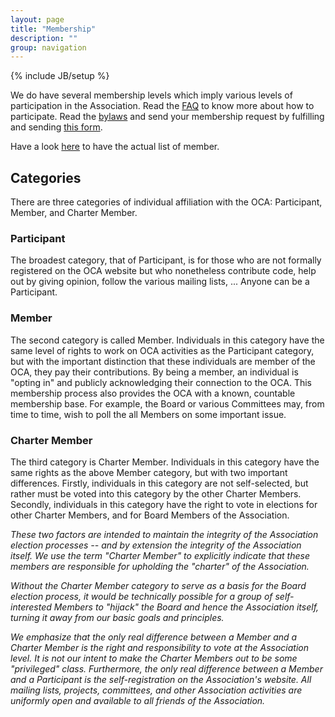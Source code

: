 ```yaml
---
layout: page
title: "Membership"
description: ""
group: navigation
---
```

{% include JB/setup %}


We do have several membership levels which imply various levels of participation in the Association. Read the [FAQ](../04_faq.html) to know more about how to participate. Read the [bylaws](../05_bylaws.html) and send your membership request by fulfilling and sending [this form](https://docs.google.com/forms/d/1uYhoEga_Lc-kUDobRpNP09L4lTHqya51ZlyZPlh31Eg/viewform).

Have a look [here](member_list.html) to have the actual list of member.

## Categories

There are three categories of individual affiliation with the OCA: Participant, Member, and Charter Member.

### Participant

The broadest category, that of Participant, is for those who are not formally registered on the OCA website but who nonetheless contribute code, help out by giving opinion, follow the various mailing lists, ... Anyone can be a Participant.

### Member

The second category is called Member. Individuals in this category have the same level of rights to work on OCA activities as the Participant category, but with the important distinction that these individuals are member of the OCA, they pay their contributions. 
By being a member, an individual is "opting in" and publicly acknowledging their connection to the OCA. This membership process also provides the OCA with a known, countable membership base. For example, the Board or various Committees may, from time to time, wish to poll the all Members on some important issue.

### Charter Member

The third category is Charter Member. Individuals in this category have the same rights as the above Member category, but with two important differences. Firstly, individuals in this category are not self-selected, but rather must be voted into this category by the other Charter Members. Secondly, individuals in this category have the right to vote in elections for other Charter Members, and for Board Members of the Association.

*These two factors are intended to maintain the integrity of the Association election processes -- and by extension the integrity of the Association itself. We use the term "Charter Member" to explicitly indicate that these members are responsible for upholding the "charter" of the Association.*

*Without the Charter Member category to serve as a basis for the Board election process, it would be technically possible for a group of self-interested Members to "hijack" the Board and hence the Association itself, turning it away from our basic goals and principles.*

*We emphasize that the only real difference between a Member and a Charter Member is the right and responsibility to vote at the Association level. It is not our intent to make the Charter Members out to be some "privileged" class. Furthermore, the only real difference between a Member and a Participant is the self-registration on the Association's website. All mailing lists, projects, committees, and other Association activities are uniformly open and available to all friends of the Association.*


